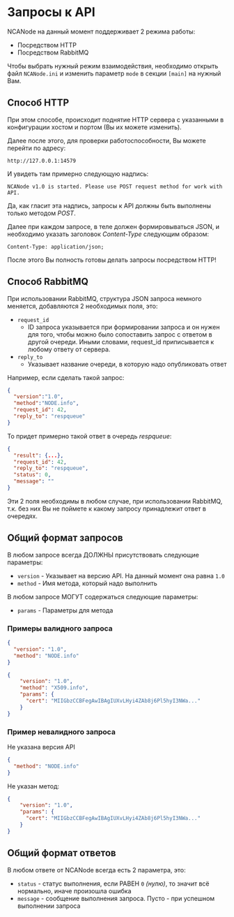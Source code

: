 # Запросы к API

NCANode на данный момент поддерживает 2 режима работы:

- Посредством HTTP
- Посредством RabbitMQ

Чтобы выбрать нужный режим взаимодействия, необходимо открыть файл
`NCANode.ini` и изменить параметр `mode` в секции `[main]` на нужный Вам.

## Способ HTTP

При этом способе, происходит поднятие HTTP сервера с указанными
в конфигурации хостом и портом (Вы их можете изменить).

Далее после этого, для проверки работоспособности, Вы можете перейти по адресу:

```
http://127.0.0.1:14579
```

И увидеть там примерно следующую надпись:

```
NCANode v1.0 is started. Please use POST request method for work with API.
```

Да, как гласит эта надпись, запросы к API должны быть выполнены
только методом *POST*.

Далее при каждом запросе, в теле должен формировываться JSON,
и необходимо указать заголовок *Content-Type* следующим образом:

```
Content-Type: application/json;
```

После этого Вы полность готовы делать запросы посредством HTTP!

## Способ RabbitMQ

При использовании RabbitMQ, структура JSON запроса немного меняется,
добавляются 2 необходимых поля, это:

- `request_id`
    - ID запроса указывается при формировании запроса и он нужен для того,
    чтобы можно было сопоставить запрос с ответом в другой очереди.
    Иными словами, request_id приписывается к любому ответу от сервера.
- `reply_to`
    - Указывает название очереди, в которую надо опубликовать ответ

Например, если сделать такой запрос:

```json
{
  "version":"1.0",
  "method":"NODE.info",
  "request_id": 42,
  "reply_to": "respqueue"
}
```

То придет примерно такой ответ в очередь *respqueue*:

```json
{
  "result": {...},
  "request_id": 42,
  "reply_to": "respqueue",
  "status": 0,
  "message": ""
}
```

Эти 2 поля необходимы в любом случае, при использовании RabbitMQ,
т.к. без них Вы не поймете к какому запросу принадлежит ответ в очередях.

## Общий формат запросов

В любом запросе всегда ДОЛЖНЫ присутствовать следующие параметры:

- `version` - Указывает на версию API. На данный момент она равна `1.0`
- `method`  - Имя метода, который надо выполнить

В любом запросе МОГУТ содержаться следующие параметры:

- `params` - Параметры для метода

### Примеры валидного запроса

```json
{
  "version": "1.0",
  "method": "NODE.info"
}
```

```json
{
	"version": "1.0",
	"method": "X509.info",
	"params": {
	  "cert": "MIIGbzCCBFegAwIBAgIUXvLHyi4ZAb8j6Pl5hyI3NWa..."
	}
}
```

### Пример невалидного запроса

Не указана версия API
```json
{
  "method": "NODE.info"
}
```

Не указан метод:

```json
{
	"version": "1.0",
	"params": {
	  "cert": "MIIGbzCCBFegAwIBAgIUXvLHyi4ZAb8j6Pl5hyI3NWa..."
	}
}
```

## Общий формат ответов

В любом ответе от NCANode всегда есть 2 параметра, это:

- `status` - статус выполнения, если РАВЕН `0` *(нулю)*, то
значит всё нормально, иначе произошла ошибка
- `message` - сообщение выполнения запроса. Пусто - при успешном выполнении запроса

